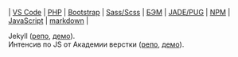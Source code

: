 | [VS Code](readme/VSCode.md) | [PHP](readme/PHP.md) | [Bootstrap](readme/Bootstrap.md) | [Sass/Scss](readme/Sass.md) | [БЭМ](readme/БЭМ.md) | [JADE/PUG](readme/JADE-PUG.md) | [NPM](readme/NPM.md) | [JavaScript](readme/JavaScript.md) | [markdown](readme/markdown.md) |

Jekyll ([репо][1], [демо][1.1]).  
Интенсив по JS от Академии верстки ([репо][10], [демо][10.1]).  

[1]: https://github.com/vik-vavilikhin/vik-vavilikhin.github.io/tree/master/Jekyll/dist "Jekyll"  
[1.1]: https://vik-vavilikhin.github.io/Jekyll/dist "Jekyll"  
[10]: https://github.com/vik-vavilikhin/vik-vavilikhin.github.io/tree/master/JS/GloAcademy "Интенсив по JS"  
[10.1]: https://vik-vavilikhin.github.io/JS/GloAcademy "Интенсив по JS"  
